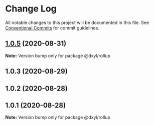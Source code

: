 # Change Log

All notable changes to this project will be documented in this file.
See [Conventional Commits](https://conventionalcommits.org) for commit guidelines.

## [1.0.5](https://github.com/fanyonglong/DxWebpack/compare/v1.0.2...v1.0.5) (2020-08-31)

**Note:** Version bump only for package @dxyl/rollup






## 1.0.3 (2020-08-29)



## 1.0.2 (2020-08-28)



## 1.0.1 (2020-08-28)

**Note:** Version bump only for package @dxyl/rollup
